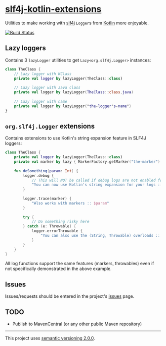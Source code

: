 # [slf4j-kotlin-extensions](https://github.com/FrimaStudio/slf4j-kotlin-extensions)

Utilities to make working with [slf4j](https://www.slf4j.org/) `Logger`s from [Kotlin](https://kotlinlang.org/) more enjoyable.

[![Build Status](https://travis-ci.org/FrimaStudio/slf4j-kotlin-extensions.svg?branch=master)](https://travis-ci.org/FrimaStudio/slf4j-kotlin-extensions)


## Lazy loggers
Contains 3 `lazyLogger` utilities to get `Lazy<org.slf4j.Logger>` instances:
```kotlin
class TheClass {
    // Lazy logger with KClass
    private val logger by lazyLogger(TheClass::class)
    
    // Lazy logger with Java class
    private val logger by lazyLogger(TheClass::class.java)
    
    // Lazy logger with name
    private val logger by lazyLogger("the-logger's-name")
}
```

## `org.slf4j.Logger` extensions
Contains extensions to use Kotlin's string expansion feature in SLF4J loggers:
```kotlin
class TheClass {
    private val logger by lazyLogger(TheClass::class)
    private val marker by lazy { MarkerFactory.getMarker("the-marker") }
    
    fun doSomething(param: Int) {
        logger.debug {
            // This will NOT be called if debug logs are not enabled for the logger ('isDebugEnabled')
            "You can now use Kotlin's string expansion for your logs :: $param"
        }
        
        logger.trace(marker) {
            "Also works with markers :: $param"
        }
        
        try {
            // Do something risky here
        } catch (e: Throwable) {
            logger.errorThrowable {
                "You can also use the (String, Throwable) overloads :: $param" to e
            }
        }
    }
}
```
All log functions support the same features (markers, throwables) even if not specifically demonstrated in the above example.

## Issues
Issues/requests should be entered in the project's [issues](https://github.com/FrimaStudio/slf4j-kotlin-extensions/issues) page.

## TODO
- Publish to MavenCentral (or any other public Maven repository)

---
This project uses [semantic versioning 2.0.0](http://semver.org/spec/v2.0.0.html).
